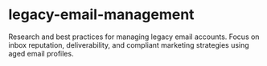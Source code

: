# legacy-email-management
Research and best practices for managing legacy email accounts. Focus on inbox reputation, deliverability, and compliant marketing strategies using aged email profiles.
